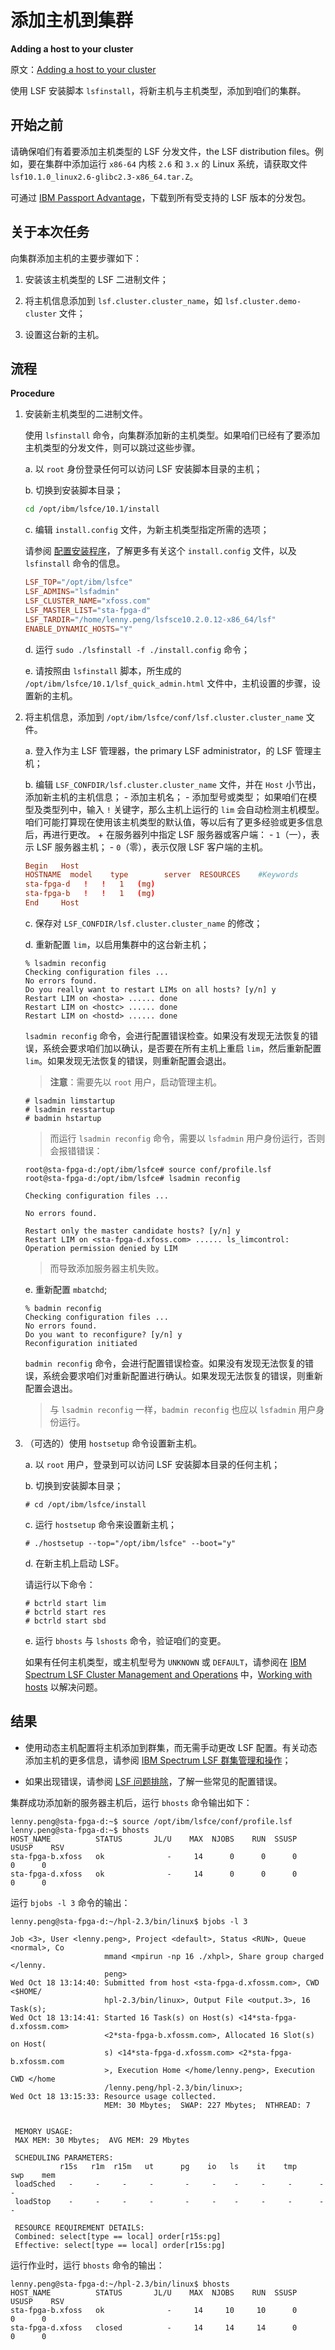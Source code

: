 # 添加主机到集群

**Adding a host to your cluster**

原文：[Adding a host to your cluster](https://www.ibm.com/docs/en/spectrum-lsf/10.1.0?topic=queues-adding-host-your-cluster)

使用 LSF 安装脚本 `lsfinstall`，将新主机与主机类型，添加到咱们的集群。


## 开始之前

请确保咱们有着要添加主机类型的 LSF 分发文件，the LSF distribution files。例如，要在集群中添加运行 `x86-64` 内核 `2.6` 和 `3.x` 的 Linux 系统，请获取文件 `lsf10.1.0_linux2.6-glibc2.3-x86_64.tar.Z`。

可通过 [IBM Passport Advantage](http://www.ibm.com/software/howtobuy/passportadvantage/pao_customers.htm)，下载到所有受支持的 LSF 版本的分发包。


## 关于本次任务

向集群添加主机的主要步骤如下：

1. 安装该主机类型的 LSF 二进制文件；

2. 将主机信息添加到 `lsf.cluster.cluster_name`，如 `lsf.cluster.demo-cluster` 文件；

3. 设置这台新的主机。

## 流程

**Procedure**

1. 安装新主机类型的二进制文件。


    使用 `lsfinstall` 命令，向集群添加新的主机类型。如果咱们已经有了要添加主机类型的分发文件，则可以跳过这些步骤。

    a. 以 `root` 身份登录任何可以访问 LSF 安装脚本目录的主机；

    b. 切换到安装脚本目录；

    ```sh
    cd /opt/ibm/lsfce/10.1/install
    ```


    c. 编辑 `install.config` 文件，为新主机类型指定所需的选项；

    请参阅 [配置安装程序](../flexing_your_arm_muscle/lsf_install.md#配置安装程序)，了解更多有关这个 `install.config` 文件，以及 `lsfinstall` 命令的信息。


    ```conf
    LSF_TOP="/opt/ibm/lsfce"
    LSF_ADMINS="lsfadmin"
    LSF_CLUSTER_NAME="xfoss.com"
    LSF_MASTER_LIST="sta-fpga-d"
    LSF_TARDIR="/home/lenny.peng/lsfsce10.2.0.12-x86_64/lsf"
    ENABLE_DYNAMIC_HOSTS="Y"
    ```


    d. 运行 `sudo ./lsfinstall -f ./install.config` 命令；

    e. 请按照由 `lsfinstall` 脚本，所生成的 `/opt/ibm/lsfce/10.1/lsf_quick_admin.html` 文件中，主机设置的步骤，设置新的主机。


2. 将主机信息，添加到 `/opt/ibm/lsfce/conf/lsf.cluster.cluster_name` 文件。

    a. 登入作为主 LSF 管理器，the primary LSF administrator，的 LSF 管理主机；

    b. 编辑 `LSF_CONFDIR/lsf.cluster.cluster_name` 文件，并在 `Host` 小节出，添加新主机的主机信息；
        - 添加主机名；
        - 添加型号或类型；
            如果咱们在模型及类型列中，输入 `!` 关键字，那么主机上运行的 `lim` 会自动检测主机模型。
            咱们可能打算现在使用该主机类型的默认值，等以后有了更多经验或更多信息后，再进行更改。
        + 在服务器列中指定 LSF 服务器或客户端：
            - `1`（一），表示 LSF 服务器主机；
            - `0`（零），表示仅限 LSF 客户端的主机。

    ```conf
    Begin   Host
    HOSTNAME  model    type        server  RESOURCES    #Keywords
    sta-fpga-d   !   !   1   (mg)
    sta-fpga-b   !   !   1   (mg)
    End     Host
    ```

    c. 保存对 `LSF_CONFDIR/lsf.cluster.cluster_name` 的修改；

    d. 重新配置 `lim`，以启用集群中的这台新主机；

    ```console
    % lsadmin reconfig
    Checking configuration files ...
    No errors found.
    Do you really want to restart LIMs on all hosts? [y/n] y
    Restart LIM on <hosta> ...... done
    Restart LIM on <hostc> ...... done
    Restart LIM on <hostd> ...... done
    ```

    `lsadmin reconfig` 命令，会进行配置错误检查。如果没有发现无法恢复的错误，系统会要求咱们加以确认，是否要在所有主机上重启 `lim`，然后重新配置 `lim`。如果发现无法恢复的错误，则重新配置会退出。

    > **注意**：需要先以 `root` 用户，启动管理主机。
    >
    ```console
    # lsadmin limstartup
    # lsadmin resstartup
    # badmin hstartup
    ```
    > 而运行 `lsadmin reconfig` 命令，需要以 `lsfadmin` 用户身份运行，否则会报错错误：

    ```console
    root@sta-fpga-d:/opt/ibm/lsfce# source conf/profile.lsf
    root@sta-fpga-d:/opt/ibm/lsfce# lsadmin reconfig

    Checking configuration files ...

    No errors found.

    Restart only the master candidate hosts? [y/n] y
    Restart LIM on <sta-fpga-d.xfoss.com> ...... ls_limcontrol: Operation permission denied by LIM
    ```

    > 而导致添加服务器主机失败。


    e. 重新配置 `mbatchd`;

    ```console
    % badmin reconfig
    Checking configuration files ...
    No errors found.
    Do you want to reconfigure? [y/n] y
    Reconfiguration initiated
    ```

    `badmin reconfig` 命令，会进行配置错误检查。如果没有发现无法恢复的错误，系统会要求咱们对重新配置进行确认。如果发现无法恢复的错误，则重新配置会退出。

    > 与 `lsadmin reconfig` 一样，`badmin reconfig` 也应以 `lsfadmin` 用户身份运行。


3. （可选的）使用 `hostsetup` 命令设置新主机。

    a. 以 `root` 用户，登录到可以访问 LSF 安装脚本目录的任何主机；

    b. 切换到安装脚本目录；

    ```console
    # cd /opt/ibm/lsfce/install
    ```

    c. 运行 `hostsetup` 命令来设置新主机；

    ```console
    # ./hostsetup --top="/opt/ibm/lsfce" --boot="y"
    ```

    d. 在新主机上启动 LSF。

    请运行以下命令：

    ```console
    # bctrld start lim
    # bctrld start res
    # bctrld start sbd
    ```

    e. 运行 `bhosts` 与 `lshosts` 命令，验证咱们的变更。

    如果有任何主机类型，或主机型号为 `UNKNOWN` 或 `DEFAULT`，请参阅在 [IBM Spectrum LSF Cluster Management and Operations](https://www.ibm.com/docs/en/SSWRJV_10.1.0/lsf_welcome/lsf_kc_cluster_ops.html) 中，[Working with hosts](https://www.ibm.com/docs/en/SSWRJV_10.1.0/lsf_admin/chap_hosts_working_with.html) 以解决问题。

## 结果

- 使用动态主机配置将主机添加到群集，而无需手动更改 LSF 配置。有关动态添加主机的更多信息，请参阅 [IBM Spectrum LSF 群集管理和操作](https://www.ibm.com/docs/en/SSWRJV_10.1.0/lsf_welcome/lsf_kc_cluster_ops.html)；

- 如果出现错误，请参阅 [LSF 问题排除](https://www.ibm.com/docs/en/SSWRJV_10.1.0/lsf_admin/chap_troubleshooting_lsf.html#v3523448)，了解一些常见的配置错误。


集群成功添加新的服务器主机后，运行 `bhosts` 命令输出如下：

```console
lenny.peng@sta-fpga-d:~$ source /opt/ibm/lsfce/conf/profile.lsf
lenny.peng@sta-fpga-d:~$ bhosts
HOST_NAME          STATUS       JL/U    MAX  NJOBS    RUN  SSUSP  USUSP    RSV
sta-fpga-b.xfoss   ok              -     14      0      0      0      0      0
sta-fpga-d.xfoss   ok              -     14      0      0      0      0      0
```

运行 `bjobs -l 3` 命令的输出：


```console
lenny.peng@sta-fpga-d:~/hpl-2.3/bin/linux$ bjobs -l 3

Job <3>, User <lenny.peng>, Project <default>, Status <RUN>, Queue <normal>, Co
                     mmand <mpirun -np 16 ./xhpl>, Share group charged </lenny.
                     peng>
Wed Oct 18 13:14:40: Submitted from host <sta-fpga-d.xfossm.com>, CWD <$HOME/
                     hpl-2.3/bin/linux>, Output File <output.3>, 16 Task(s);
Wed Oct 18 13:14:41: Started 16 Task(s) on Host(s) <14*sta-fpga-d.xfossm.com>
                     <2*sta-fpga-b.xfossm.com>, Allocated 16 Slot(s) on Host(
                     s) <14*sta-fpga-d.xfossm.com> <2*sta-fpga-b.xfossm.com
                     >, Execution Home </home/lenny.peng>, Execution CWD </home
                     /lenny.peng/hpl-2.3/bin/linux>;
Wed Oct 18 13:15:33: Resource usage collected.
                     MEM: 30 Mbytes;  SWAP: 227 Mbytes;  NTHREAD: 7


 MEMORY USAGE:
 MAX MEM: 30 Mbytes;  AVG MEM: 29 Mbytes

 SCHEDULING PARAMETERS:
           r15s   r1m  r15m   ut      pg    io   ls    it    tmp    swp    mem
 loadSched   -     -     -     -       -     -    -     -     -      -      -
 loadStop    -     -     -     -       -     -    -     -     -      -      -

 RESOURCE REQUIREMENT DETAILS:
 Combined: select[type == local] order[r15s:pg]
 Effective: select[type == local] order[r15s:pg]

```


运行作业时，运行 `bhosts` 命令的输出：


```console
lenny.peng@sta-fpga-d:~/hpl-2.3/bin/linux$ bhosts
HOST_NAME          STATUS       JL/U    MAX  NJOBS    RUN  SSUSP  USUSP    RSV
sta-fpga-b.xfoss   ok              -     14     10     10      0      0      0
sta-fpga-d.xfoss   closed          -     14     14     14      0      0      0
```

